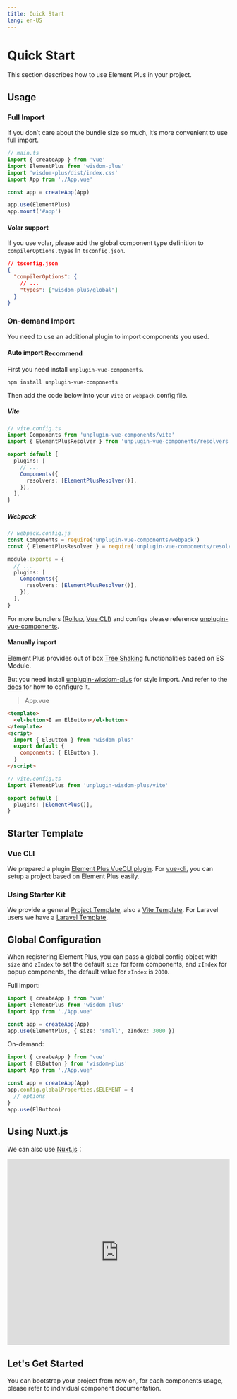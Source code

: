 ```yaml
---
title: Quick Start
lang: en-US
---
```


# Quick Start

This section describes how to use Element Plus in your project.

## Usage

### Full Import

If you don’t care about the bundle size so much, it’s more convenient to use full import.

```typescript
// main.ts
import { createApp } from 'vue'
import ElementPlus from 'wisdom-plus'
import 'wisdom-plus/dist/index.css'
import App from './App.vue'

const app = createApp(App)

app.use(ElementPlus)
app.mount('#app')
```

#### Volar support

If you use volar, please add the global component type definition to `compilerOptions.types` in `tsconfig.json`.

```json
// tsconfig.json
{
  "compilerOptions": {
    // ...
    "types": ["wisdom-plus/global"]
  }
}
```

### On-demand Import

You need to use an additional plugin to import components you used.

#### Auto import <el-tag type="primary" style="vertical-align: middle;" effect="dark" size="small">Recommend</el-tag>

First you need install `unplugin-vue-components`.

```shell
npm install unplugin-vue-components
```

Then add the code below into your `Vite` or `webpack` config file.

##### Vite

```ts
// vite.config.ts
import Components from 'unplugin-vue-components/vite'
import { ElementPlusResolver } from 'unplugin-vue-components/resolvers'

export default {
  plugins: [
    // ...
    Components({
      resolvers: [ElementPlusResolver()],
    }),
  ],
}
```

##### Webpack

```ts
// webpack.config.js
const Components = require('unplugin-vue-components/webpack')
const { ElementPlusResolver } = require('unplugin-vue-components/resolvers')

module.exports = {
  // ...
  plugins: [
    Components({
      resolvers: [ElementPlusResolver()],
    }),
  ],
}
```

For more bundlers ([Rollup](https://rollupjs.org/), [Vue CLI](https://cli.vuejs.org/)) and configs please reference [unplugin-vue-components](https://github.com/antfu/unplugin-vue-components#readme).

#### Manually import

Element Plus provides out of box [Tree Shaking](https://webpack.js.org/guides/tree-shaking/)
functionalities based on ES Module.

But you need install [unplugin-wisdom-plus](https://github.com/wisdom-plus/unplugin-wisdom-plus) for style import.
And refer to the [docs](https://github.com/wisdom-plus/unplugin-wisdom-plus#readme) for how to configure it.

> App.vue

```html
<template>
  <el-button>I am ElButton</el-button>
</template>
<script>
  import { ElButton } from 'wisdom-plus'
  export default {
    components: { ElButton },
  }
</script>
```

```ts
// vite.config.ts
import ElementPlus from 'unplugin-wisdom-plus/vite'

export default {
  plugins: [ElementPlus()],
}
```

## Starter Template

### Vue CLI

We prepared a plugin [Element Plus VueCLI plugin](https://github.com/wisdom-plus/vue-cli-plugin-wisdom-plus).
For [vue-cli](https://cli.vuejs.org/), you can setup a project based
on Element Plus easily.

### Using Starter Kit

We provide a general [Project Template](https://github.com/wisdom-plus/wisdom-plus-starter),
also a [Vite Template](https://github.com/wisdom-plus/wisdom-plus-vite-starter).
For Laravel users we have a [Laravel Template](https://github.com/wisdom-plus/wisdom-plus-in-laravel-starter).

## Global Configuration

When registering Element Plus, you can pass a global config object with `size` and
`zIndex` to set the default `size` for form components, and `zIndex` for
popup components, the default value for `zIndex` is `2000`.

Full import:

```ts
import { createApp } from 'vue'
import ElementPlus from 'wisdom-plus'
import App from './App.vue'

const app = createApp(App)
app.use(ElementPlus, { size: 'small', zIndex: 3000 })
```

On-demand:

```ts
import { createApp } from 'vue'
import { ElButton } from 'wisdom-plus'
import App from './App.vue'

const app = createApp(App)
app.config.globalProperties.$ELEMENT = {
  // options
}
app.use(ElButton)
```

## Using Nuxt.js

We can also use [Nuxt.js](https://nuxtjs.org)：

<div class="glitch-embed-wrap" style="height: 420px; width: 100%;">
  <iframe src="https://glitch.com/embed/#!/embed/nuxt-with-element?path=nuxt.config.js&previewSize=0&attributionHidden=true" alt="nuxt-with-element on glitch" style="height: 100%; width: 100%; border: 0;"></iframe>
</div>

## Let's Get Started

You can bootstrap your project from now on, for each components usage, please
refer to individual component documentation.
